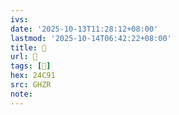 ```yaml
---
ivs:
date: '2025-10-13T11:28:12+08:00'
lastmod: '2025-10-14T06:42:22+08:00'
title: 󰛻
url: 󰛻
tags: [𤲑]
hex: 24C91
src: GHZR
note:
---
```

